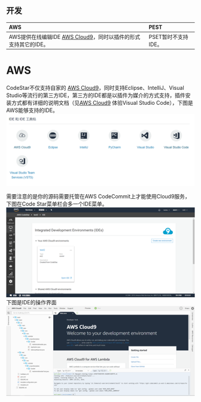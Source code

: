## 开发

| AWS | PEST |
| :--- | :--- |
| AWS提供在线编辑IDE [AWS Cloud9](aws-cloud9.md)，同时以插件的形式支持其它的IDE。 | PSET暂时不支持IDE。|

# AWS
CodeStar不仅支持自家的 [AWS Cloud9](chapter4.3.md)，同时支持Eclipse、IntelliJ、Visual Studio等流行的第三方IDE，第三方的IDE都是以插件为媒介的方式支持，插件安装方式都有详细的说明文档（见[AWS Cloud9](chapter4.3.md) 体验Visual Studio Code），下图是AWS能够支持的IDE。  
![ide](/assets/2019-02-17_131028.png)  

需要注意的是你的源码需要托管在AWS CodeCommit上才能使用Cloud9服务，下图在Code Star菜单栏会多一个IDE菜单。
![cloud9](/assets/2019-02-21_155206.png)
下图是IDE的操作界面
![ide editor](/assets/2019-02-21_155406.png)